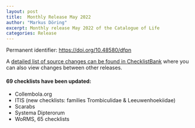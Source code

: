 ```yaml
---
layout: post
title:  Monthly Release May 2022
author: "Markus Döring"
excerpt: Monthly release May 2022 of the Catalogue of Life
categories: Release
---
```


Permanent identifier: https://doi.org/10.48580/dfpn

A [detailed list of source changes can be found in ChecklistBank](https://www.checklistbank.org/dataset/9820/sourcemetrics?hideUnchanged=true&releaseKey=9817) where you can also view changes between other releases.

#### 69 checklists have been updated:

 * Collembola.org
 * ITIS (new checklists: families Trombiculidae & Leeuwenhoekiidae)
 * Scarabs
 * Systema Dipterorum
 * WoRMS, 65 checklists
